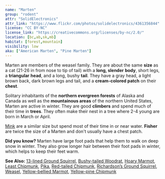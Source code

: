 ```yaml
---
name: "Marten"
group: "rodent"
attr: "SolidElectronics"
attr_link: "https://www.flickr.com/photos/solidelectronics/4361356844"
license: "CC BY-NC"
license_link: "https://creativecommons.org/licenses/by-nc/2.0/"
location: [bc,ab,sk,mb]
habitat: [forest,mountain]
visibility: low
aka: ["American Marten", "Pine Marten"]
---
```

Marten are members of the weasel family. They are about the same **size** as a cat (21-26 in from nose to tip of tail) with a **long, slender** **body**, short legs, a **triangular** **head**, and a long, bushy **tail**. They have a gray head, a light brown back, dark brown legs and tail, and a **cream-colored patch** on their **chest**.

Solitary inhabitants of the **northern evergreen forests** of Alaska and Canada as well as the **mountainous areas** of the northern United States, Marten are active in winter. They are good **climbers** and spend much of their time in **trees**. They often make their nest in a tree where 2-4 young are born in March or April.

[Mink](/animals/mink) are a similar size but spend most of their time in or near water. **Fisher** are twice the size of a Marten and don't usually have a chest patch.

**Did you know?** Marten have large foot pads that help them to walk on deep snow in winter. They also grow longer hair between their foot pads in winter, which helps to keep their feet warm.

<!-- generated, do not edit -->
**See Also:**
[13-lined Ground Squirrel](/animals/13linegs),
[Bushy-tailed Woodrat](/animals/buwrat),
[Hoary Marmot](/animals/hoarymar),
[Least Chipmunk](/animals/leastchip),
[Pika](/animals/pika),
[Red-tailed Chipmunk](/animals/retchip),
[Richardson’s Ground Squirrel](/animals/richgs),
[Weasel](/animals/weasel),
[Yellow-bellied Marmot](/animals/yelbelmar),
[Yellow-pine Chipmunk](/animals/yelpchip)
